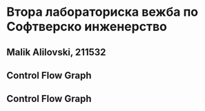 # Втора лабораториска вежба по Софтверско инженерство

## Malik Alilovski, 211532

## Control Flow Graph


## Control Flow Graph